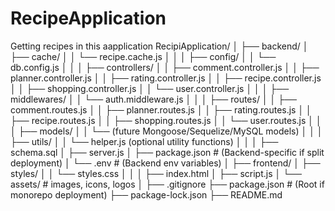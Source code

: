 # RecipeApplication

Getting recipes in this aapplication
RecipiApplication/
│
├── backend/
│ ├── cache/
│ │ └── recipe.cache.js
│ │
│ ├── config/
│ │ └── db.config.js
│ │
│ ├── controllers/
│ │ ├── comment.controller.js
│ │ ├── planner.controller.js
│ │ ├── rating.controller.js
│ │ ├── recipe.controller.js
│ │ ├── shopping.controller.js
│ │ └── user.controller.js
│ │
│ ├── middlewares/
│ │ └── auth.middleware.js
│ │
│ ├── routes/
│ │ ├── comment.routes.js
│ │ ├── planner.routes.js
│ │ ├── rating.routes.js
│ │ ├── recipe.routes.js
│ │ ├── shopping.routes.js
│ │ └── user.routes.js
│ │
│ ├── models/
│ │ └── (future Mongoose/Sequelize/MySQL models)
│ │
│ ├── utils/
│ │ └── helper.js (optional utility functions)
│ │
│ ├── schema.sql
│ ├── server.js
│ ├── package.json # (Backend-specific if split deployment)
│ └── .env # (Backend env variables)
│
├── frontend/
│ ├── styles/
│ │ └── styles.css
│ │
│ ├── index.html
│ ├── script.js
│ └── assets/ # images, icons, logos
│
├── .gitignore
├── package.json # (Root if monorepo deployment)
├── package-lock.json
├── README.md
